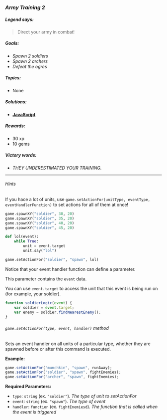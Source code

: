 ### _Army Training 2_

##### _Legend says:_
> Direct your army in combat!

##### _Goals:_
+ _Spawn 2 soldiers_
+ _Spawn 2 archers_
+ _Defeat the ogres_

##### _Topics:_
+ None

##### _Solutions:_
+ **[JavaScript](armyTraining2.js)**

##### _Rewards:_
+ 30 xp
+ 10 gems

##### _Victory words:_
+ _THEY UNDERESTIMATED YOUR TRAINING._

___

###### _Hints_

If you hace a lot of units, use `game.setActionFor(unitType, eventType, eventHandlerFunction)` to set actions for all of them at once!

```python
game.spawnXY("soldier", 30, 20)
game.spawnXY("soldier", 35, 20)
game.spawnXY("soldier", 40, 20)
game.spawnXY("soldier", 45, 20)

def lol(event):
    while True:
        unit = event.target
        unit.say("lol")

game.setActionFor("soldier", "spawn", lol)
```

Notice that your event handler function can define a parameter.

This parameter contains the `event` data.

You can use `event.target` to access the unit that this event is being run on (for example, your soldier).

```javascript
function soldierLogic(event) {
    var soldier = event.target;
    var enemy = soldier.findNearestEnemy();
}
```

###### _`game.setActionFor(type, event, handler)` method_

Sets an event handler on all units of a particular type, whether they are spawned before or after this command is executed.

**Example:**

```javascript
game.setActionFor("munchkin", "spawn", runAway);
game.setActionFor("soldier", "spawn", fightEnemies);
game.setActionFor("archer", "spawn", fightEnemies);
```

**Required Parameters:**
+ `type`: `string` (ex. `"soldier"`). _The type of unit to setActionFor_
+ `event`: `string` (ex. `"spawn"`). _The type of event_
+ `handler`: `function` (ex. `fightEnemiesd`). _The function that is called when the event is triggered_
